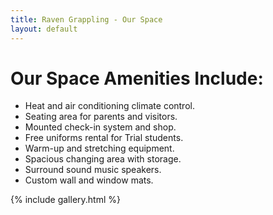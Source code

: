 ```yaml
---
title: Raven Grappling - Our Space
layout: default
---
```


<div class="container py-5 px-4 p-lg-5">
  <h1>Our Space Amenities Include:</h1>
  <ul class="fs-5">
    <li>Heat and air conditioning climate control.</li>
    <li>Seating area for parents and visitors.</li>
    <li>Mounted check-in system and shop.</li>
    <li>Free uniforms rental for Trial students.</li> 
    <li>Warm-up and stretching equipment.</li>
    <li>Spacious changing area with storage.</li>
    <li>Surround sound music speakers.</li>
    <li>Custom wall and window mats.</li>
  </ul>

  {% include gallery.html %}
</div>
